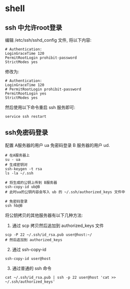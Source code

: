 # shell #

## ssh 中允许root登录 ##

编辑 /etc/ssh/sshd_config 文件, 将以下内容:

```
# Authentication:
LoginGraceTime 120
PermitRootLogin prohibit-password
StrictModes yes
```

修改为:

```
# Authentication:
LoginGraceTime 120
# PermitRootLogin prohibit-password
PermitRootLogin yes
StrictModes yes
```

然后使用以下命令重启 ssh 服务即可:

```
service ssh restart
```

## ssh免密码登录 ##

配置 A服务器的用户 ua 免密码登录 B 服务器的用户 ud.

```
# 在A服务器上
su - ua
# 生成密钥对
ssh-keygen -t rsa
ls -la ~/.ssh

# 将生成的公钥上传到 B服务器
ssh-copy-id ub@B
# 此时ua的公钥内容会写入 ub 的 ~/.ssh/authorized_keys 文件中

# 免密码登录
ssh hb@B
```

将公钥拷贝的其他服务器有以下几种方法:

1. 通过 scp 拷贝然后追加到 authorized_keys 文件

```
scp -P 22 ~/.ssh/id_rsa.pub user@host:~/
# 然后追加到 authorized_keys
```

2. 通过 ssh-copy-id

```
ssh-copy-id user@host
```

3. 通过普通的 ssh 命令

```
cat ~/.ssh/id_rsa.pub | ssh -p 22 user@host 'cat >> ~/.ssh/authorized_keys'
```
